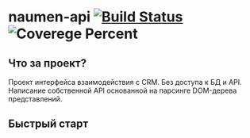 # naumen-api [![Build Status](https://github.com/catemohi/naumen_api/actions/workflows/check_flake8.yml/badge.svg?branch=master)](https://github.com/catemohi/naumen_api/actions/workflows/check_flake8.yml) ![Coverege Percent](https://img.shields.io/badge/coverage-94%25-brightgreen?branch=master)
## Что за проект?
Проект интерфейса взаимодействия с CRM. Без доступа к БД и API. Написание собственной API основанной на парсинге DOM-дерева представлений.
## Быстрый старт
